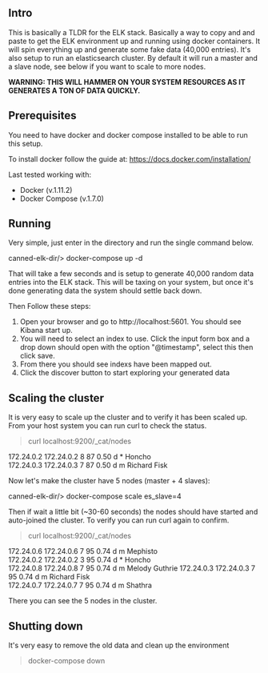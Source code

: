 Intro
--------------------------------------------

This is basically a TLDR for the ELK stack. Basically a way to copy and and paste to get the ELK environment up and running using docker containers.
It will spin everything up and generate some fake data (40,000 entries).
It's also setup to run an elasticsearch cluster.  By default it will run a master and a slave node, see below if you want to scale to more nodes.

**WARNING: THIS WILL HAMMER ON YOUR SYSTEM RESOURCES AS IT GENERATES A TON OF DATA QUICKLY.**


Prerequisites
--------------------------------------------
You need to have docker and docker compose installed to be able to run this setup.


To install docker follow the guide at: https://docs.docker.com/installation/

Last tested working with:
 
 - Docker (v.1.11.2)
 - Docker Compose (v.1.7.0)

Running
--------------------------------------------
Very simple, just enter in the directory and run the single command below.

  canned-elk-dir/> docker-compose up -d

That will take a few seconds and is setup to generate 40,000 random data entries into the ELK stack.  This will be taxing on your system, but once it's done generating data the system should settle back down.


Then Follow these steps:
  1. Open your browser and go to http://localhost:5601.  You should see Kibana start up.
  2. You will need to select an index to use.  Click the input form box and a drop down should open with the option "@timestamp", select this then click save. 
  3. From there you should see indexs have been mapped out.
  4. Click the discover button to start exploring your generated data


Scaling the cluster
--------------------------------------------
It is very easy to scale up the cluster and to verify it has been scaled up.
From your host system you can run curl to check the status.

  > curl localhost:9200/_cat/nodes
  
  172.24.0.2 172.24.0.2 8 87 0.50 d * Honcho       
  172.24.0.3 172.24.0.3 7 87 0.50 d m Richard Fisk 


Now let's make the cluster have 5 nodes (master + 4 slaves):

  canned-elk-dir/> docker-compose scale es_slave=4

Then if wait a little bit (~30-60 seconds) the nodes should have started and auto-joined the cluster.  To verify you can run curl again to confirm.

  > curl localhost:9200/_cat/nodes
  
  172.24.0.6 172.24.0.6 7 95 0.74 d m Mephisto       
  172.24.0.2 172.24.0.2 3 95 0.74 d * Honcho         
  172.24.0.8 172.24.0.8 7 95 0.74 d m Melody Guthrie 
  172.24.0.3 172.24.0.3 7 95 0.74 d m Richard Fisk   
  172.24.0.7 172.24.0.7 7 95 0.74 d m Shathra   
  
There you can see the 5 nodes in the cluster.



Shutting down
--------------------------------------------
It's very easy to remove the old data and clean up the environment

  > docker-compose down

